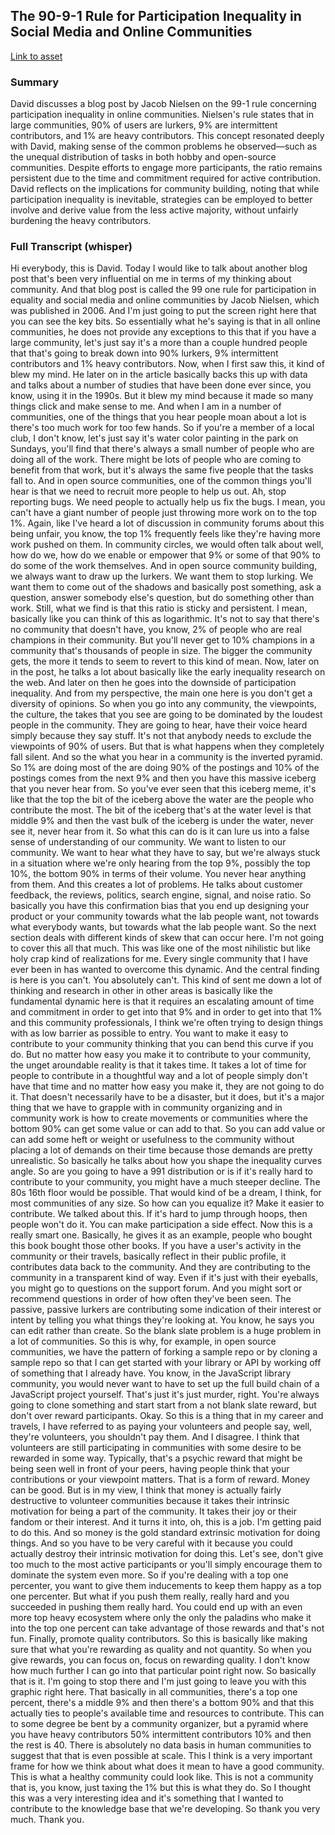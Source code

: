 ## The 90-9-1 Rule for Participation Inequality in Social Media and Online Communities
[Link to asset](https://youtu.be/gKvXsLUInjs)

### Summary

David discusses a blog post by Jacob Nielsen on the 99-1 rule concerning participation inequality in online communities. Nielsen's rule states that in large communities, 90% of users are lurkers, 9% are intermittent contributors, and 1% are heavy contributors. This concept resonated deeply with David, making sense of the common problems he observed—such as the unequal distribution of tasks in both hobby and open-source communities. Despite efforts to engage more participants, the ratio remains persistent due to the time and commitment required for active contribution. David reflects on the implications for community building, noting that while participation inequality is inevitable, strategies can be employed to better involve and derive value from the less active majority, without unfairly burdening the heavy contributors.

### Full Transcript (whisper)

 Hi everybody, this is David. Today I would like to talk about another blog post that's been very influential on me in terms of my thinking about community. And that blog post is called the 99 one rule for participation in equality and social media and online communities by Jacob Nielsen, which was published in 2006. And I'm just going to put the screen right here that you can see the key bits. So essentially what he's saying is that in all online communities, he does not provide any exceptions to this that if you have a large community, let's just say it's a more than a couple hundred people that that's going to break down into 90% lurkers, 9% intermittent contributors and 1% heavy contributors. Now, when I first saw this, it kind of blew my mind. He later on in the article basically backs this up with data and talks about a number of studies that have been done ever since, you know, using it in the 1990s. But it blew my mind because it made so many things click and make sense to me. And when I am in a number of communities, one of the things that you hear people moan about a lot is there's too much work for too few hands. So if you're a member of a local club, I don't know, let's just say it's water color painting in the park on Sundays, you'll find that there's always a small number of people who are doing all of the work. There might be lots of people who are coming to benefit from that work, but it's always the same five people that the tasks fall to. And in open source communities, one of the common things you'll hear is that we need to recruit more people to help us out. Ah, stop reporting bugs. We need people to actually help us fix the bugs. I mean, you can't have a giant number of people just throwing more work on to the top 1%. Again, like I've heard a lot of discussion in community forums about this being unfair, you know, the top 1% frequently feels like they're having more work pushed on them. In community circles, we would often talk about well, how do we, how do we enable or empower that 9% or some of that 90% to do some of the work themselves. And in open source community building, we always want to draw up the lurkers. We want them to stop lurking. We want them to come out of the shadows and basically post something, ask a question, answer somebody else's question, but do something other than work. Still, what we find is that this ratio is sticky and persistent. I mean, basically like you can think of this as logarithmic. It's not to say that there's no community that doesn't have, you know, 2% of people who are real champions in their community. But you'll never get to 10% champions in a community that's thousands of people in size. The bigger the community gets, the more it tends to seem to revert to this kind of mean. Now, later on in the post, he talks a lot about basically like the early inequality research on the web. And later on then he goes into the downside of participation inequality. And from my perspective, the main one here is you don't get a diversity of opinions. So when you go into any community, the viewpoints, the culture, the takes that you see are going to be dominated by the loudest people in the community. They are going to hear, have their voice heard simply because they say stuff. It's not that anybody needs to exclude the viewpoints of 90% of users. But that is what happens when they completely fall silent. And so the what you hear in a community is the inverted pyramid. So 1% are doing most of the are doing 90% of the postings and 10% of the postings comes from the next 9% and then you have this massive iceberg that you never hear from. So you've ever seen that this iceberg meme, it's like that the top the bit of the iceberg above the water are the people who contribute the most. The bit of the iceberg that's at the water level is that middle 9% and then the vast bulk of the iceberg is under the water, never see it, never hear from it. So what this can do is it can lure us into a false sense of understanding of our community. We want to listen to our community. We want to hear what they have to say, but we're always stuck in a situation where we're only hearing from the top 9%, possibly the top 10%, the bottom 90% in terms of their volume. You never hear anything from them. And this creates a lot of problems. He talks about customer feedback, the reviews, politics, search engine, signal, and noise ratio. So basically you have this confirmation bias that you end up designing your product or your community towards what the lab people want, not towards what everybody wants, but towards what the lab people want. So the next section deals with different kinds of skew that can occur here. I'm not going to cover this all that much. This was like one of the most nihilistic but like holy crap kind of realizations for me. Every single community that I have ever been in has wanted to overcome this dynamic. And the central finding is here is you can't. You absolutely can't. This kind of sent me down a lot of thinking and research in other in other areas is basically like the fundamental dynamic here is that it requires an escalating amount of time and commitment in order to get into that 9% and in order to get into that 1% and this community professionals, I think we're often trying to design things with as low barrier as possible to entry. You want to make it easy to contribute to your community thinking that you can bend this curve if you do. But no matter how easy you make it to contribute to your community, the unget aroundable reality is that it takes time. It takes a lot of time for people to contribute in a thoughtful way and a lot of people simply don't have that time and no matter how easy you make it, they are not going to do it. That doesn't necessarily have to be a disaster, but it does, but it's a major thing that we have to grapple with in community organizing and in community work is how to create movements or communities where the bottom 90% can get some value or can add to that. So you can add value or can add some heft or weight or usefulness to the community without placing a lot of demands on their time because those demands are pretty unrealistic. So basically he talks about how you shape the inequality curves angle. So are you going to have a 991 distribution or is if it's really hard to contribute to your community, you might have a much steeper decline. The 80s 16th floor would be possible. That would kind of be a dream, I think, for most communities of any size. So how can you equalize it? Make it easier to contribute. We talked about this. If it's hard to jump through hoops, then people won't do it. You can make participation a side effect. Now this is a really smart one. Basically, he gives it as an example, people who bought this book bought those other books. If you have a user's activity in the community or their travels, basically reflect in their public profile, it contributes data back to the community. And they are contributing to the community in a transparent kind of way. Even if it's just with their eyeballs, you might go to questions on the support forum. And you might sort or recommend questions in order of how often they've been seen. The passive, passive lurkers are contributing some indication of their interest or intent by telling you what things they're looking at. You know, he says you can edit rather than create. So the blank slate problem is a huge problem in a lot of communities. So this is why, for example, in open source communities, we have the pattern of forking a sample repo or by cloning a sample repo so that I can get started with your library or API by working off of something that I already have. You know, in the JavaScript library community, you would never want to have to set up the full build chain of a JavaScript project yourself. That's just it's just murder, right. You're always going to clone something and start start from a not blank slate reward, but don't over reward participants. Okay. So this is a thing that in my career and travels, I have referred to as paying your volunteers and people say, well, they're volunteers, you shouldn't pay them. And I disagree. I think that volunteers are still participating in communities with some desire to be rewarded in some way. Typically, that's a psychic reward that might be being seen well in front of your peers, having people think that your contributions or your viewpoint matters. That is a form of reward. Money can be good. But is in my view, I think that money is actually fairly destructive to volunteer communities because it takes their intrinsic motivation for being a part of the community. It takes their joy or their fandom or their interest. And it turns it into, oh, this is a job. I'm getting paid to do this. And so money is the gold standard extrinsic motivation for doing things. And so you have to be very careful with it because you could actually destroy their intrinsic motivation for doing this. Let's see, don't give too much to the most active participants or you'll simply encourage them to dominate the system even more. So if you're dealing with a top one percenter, you want to give them inducements to keep them happy as a top one percenter. But what if you push them really, really hard and you succeeded in pushing them really hard. You could end up with an even more top heavy ecosystem where only the only the paladins who make it into the top one percent can take advantage of those rewards and that's not fun. Finally, promote quality contributors. So this is basically like making sure that what you're rewarding as quality and not quantity. So when you give rewards, you can focus on, focus on rewarding quality. I don't know how much further I can go into that particular point right now. So basically that is it. I'm going to stop there and I'm just going to leave you with this graphic right here. That basically in all communities, there's a top one percent, there's a middle 9% and then there's a bottom 90% and that this actually ties to people's available time and resources to contribute. This can to some degree be bent by a community organizer, but a pyramid where you have heavy contributors 50% intermittent contributors 10% and then the rest is 40. There is absolutely no data basis in human communities to suggest that that is even possible at scale. This I think is a very important frame for how we think about what does it mean to have a good community. This is what a healthy community could look like. This is not a community that is, you know, just taxing the 1% but this is what they do. So I thought this was a very interesting idea and it's something that I wanted to contribute to the knowledge base that we're developing. So thank you very much. Thank you.
    